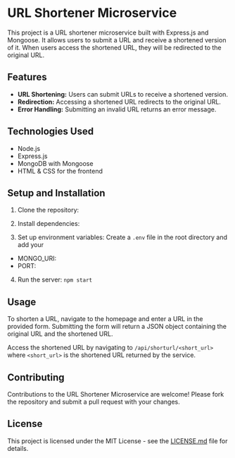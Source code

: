 # URL Shortener Microservice

This project is a URL shortener microservice built with Express.js and Mongoose. It allows users to submit a URL and receive a shortened version of it. When users access the shortened URL, they will be redirected to the original URL.

## Features

- **URL Shortening:** Users can submit URLs to receive a shortened version.
- **Redirection:** Accessing a shortened URL redirects to the original URL.
- **Error Handling:** Submitting an invalid URL returns an error message.

## Technologies Used

- Node.js
- Express.js
- MongoDB with Mongoose
- HTML & CSS for the frontend

## Setup and Installation

1. Clone the repository:


2. Install dependencies:

3. Set up environment variables:
Create a `.env` file in the root directory and add your 
- MONGO_URI:
- PORT:


4. Run the server: `npm start`


## Usage

To shorten a URL, navigate to the homepage and enter a URL in the provided form. Submitting the form will return a JSON object containing the original URL and the shortened URL.

Access the shortened URL by navigating to `/api/shorturl/<short_url>` where `<short_url>` is the shortened URL returned by the service.

## Contributing

Contributions to the URL Shortener Microservice are welcome! Please fork the repository and submit a pull request with your changes.

## License

This project is licensed under the MIT License - see the [LICENSE.md](LICENSE) file for details.

